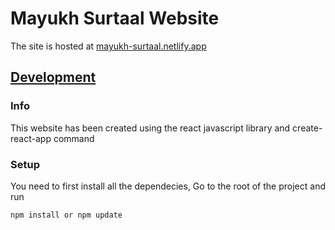 # Mayukh Surtaal Website
The site is hosted at [mayukh-surtaal.netlify.app](https://mayukh-surtaal.netlify.app)

## <u>Development</u>

### Info 
This website has been created using the react javascript library and create-react-app command
### Setup
You need to first install all the dependecies, Go to the root of the project and run
```
npm install or npm update
```